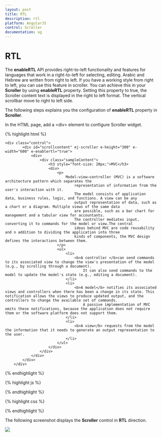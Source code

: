 ```yaml
---
layout: post
title: RTL
description: rtl
platform: AngularJS
control: Scroller
documentation: ug
---
```


# RTL

The **enableRTL** API provides right-to-left functionality and features for languages that work in a right-to-left for selecting, editing. Arabic and Hebrew are written from right to left. If you have a working style from right to left, you can use this feature in scroller. You can achieve this in your **Scroller** by using **enableRTL** property. Setting this property to true, the Scroller content text is displayed in the right to left format. The vertical scrollbar move to right to left side.

The following steps explains you the configuration of **enableRTL** property in **Scroller**.

In the HTML page, add a &lt;div&gt; element to configure Scroller widget.

{% highlight html %}
	
    <div class="control">
            <div id="scrollcontent" ej-scroller e-height="300" e-width="600" e-enablertl="true">
                <div>
                    <div class="sampleContent">
                        <h3 style="font-size: 20px;">MVC</h3>
                        <div>
                            <p>
                                Model–view–controller (MVC) is a software architecture pattern which separates the
                                    representation of information from the user's interaction with it.
                                    The model consists of application data, business rules, logic, and functions. A view can be any
                                    output representation of data, such as a chart or a diagram. Multiple views of the same data 
                                    are possible, such as a bar chart for management and a tabular view for accountants. 
                                    The controller mediates input, converting it to commands for the model or view.The central 
                                    ideas behind MVC are code reusability and n addition to dividing the application into three 
                                    kinds of components, the MVC design defines the interactions between them.
                            </p>
                            <ul>
                                <li>
                                    <b>A controller </b>can send commands to its associated view to change the view's presentation of the model (e.g., by scrolling through a document). 
                                        It can also send commands to the model to update the model's state (e.g., editing a document).
                                </li>
                                <li>
                                    <b>A model</b> notifies its associated views and controllers when there has been a change in its state. This notification allows the views to produce updated output, and the controllers to change the available set of commands. 
                                        A passive implementation of MVC omits these notifications, because the application does not require them or the software platform does not support them.
                                </li>
                                <li>
                                    <b>A view</b> requests from the model the information that it needs to generate an output representation to the user.
                                </li>
                            </ul>
                        </div>
                    </div>
                </div>
            </div>
        </div>


{% endhighlight %}

{% highlight js %}

<script>
        angular.module('scrollerrApp', ['ejangular'])
         .controller('ScrollerCtrl', function ($scope) {

         });
</script>
{% endhighlight %}

{% highlight css %}

<style type="text/css">
        .control {
            border: 1px solid #bbbcbb;
            width: 600px;
            margin: 0 auto;
            height: 300px;
        }
        .sampleContent {
            width: 700px;
            padding:15px;
        }
</style>

{% endhighlight %}

The following screenshot displays the **Scroller** control in **RTL** direction.

![](/js/Scroller/RTL_images/RTL_img1.png)

